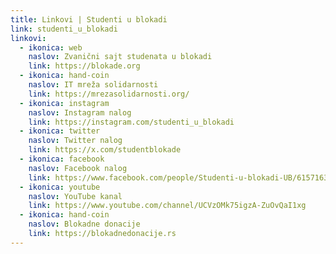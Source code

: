 ```yaml
---
title: Linkovi | Studenti u blokadi
link: studenti_u_blokadi
linkovi:
  - ikonica: web
    naslov: Zvanični sajt studenata u blokadi
    link: https://blokade.org
  - ikonica: hand-coin
    naslov: IT mreža solidarnosti
    link: https://mrezasolidarnosti.org/
  - ikonica: instagram
    naslov: Instagram nalog
    link: https://instagram.com/studenti_u_blokadi
  - ikonica: twitter
    naslov: Twitter nalog
    link: https://x.com/studentblokade
  - ikonica: facebook
    naslov: Facebook nalog
    link: https://www.facebook.com/people/Studenti-u-blokadi-UB/61571631694236/
  - ikonica: youtube
    naslov: YouTube kanal
    link: https://www.youtube.com/channel/UCVzOMk75igzA-ZuOvQaI1xg
  - ikonica: hand-coin
    naslov: Blokadne donacije
    link: https://blokadnedonacije.rs
---
```


